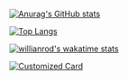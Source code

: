 [![Anurag's GitHub stats](https://github-readme-stats.vercel.app/api?username=SoldOut200114&show_icons=true&theme=radical)](https://github.com/anuraghazra/github-readme-stats)

[![Top Langs](https://github-readme-stats.vercel.app/api/top-langs/?username=SoldOut200114&layout=compact)](https://github.com/anuraghazra/github-readme-stats)

[![willianrod's wakatime stats](https://github-readme-stats.vercel.app/api/wakatime?username=SoldOut200114&layout=compact)](https://github.com/anuraghazra/github-readme-stats)

[![Customized Card](https://github-readme-stats.vercel.app/api/pin?username=SoldOut200114&repo=github-readme-stats&title_color=fff&icon_color=f9f9f9&text_color=9f9f9f&bg_color=151515)](https://github.com/anuraghazra/github-readme-stats)
